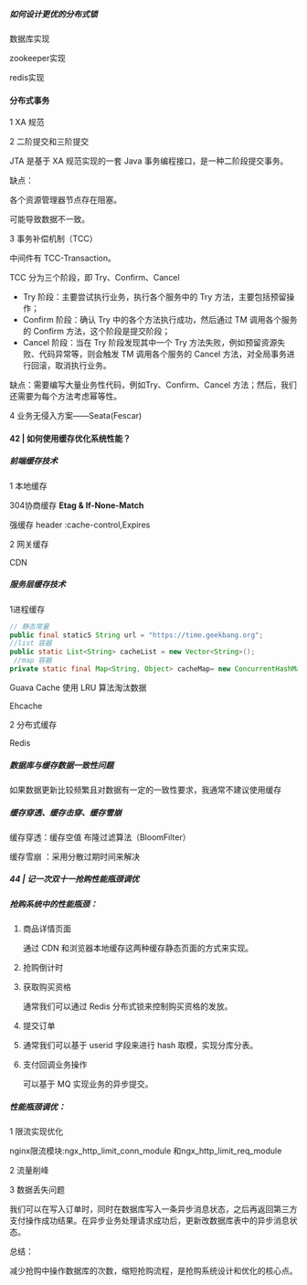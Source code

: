 ##### 如何设计更优的分布式锁

数据库实现

zookeeper实现

redis实现

#### 分布式事务

1 XA 规范

2 二阶提交和三阶提交

JTA 是基于 XA 规范实现的一套 Java 事务编程接口，是一种二阶段提交事务。

缺点：

各个资源管理器节点存在阻塞。

可能导致数据不一致。

3 事务补偿机制（TCC）

中间件有 TCC-Transaction。

TCC 分为三个阶段，即 Try、Confirm、Cancel

- Try 阶段：主要尝试执行业务，执行各个服务中的 Try 方法，主要包括预留操作；
- Confirm 阶段：确认 Try 中的各个方法执行成功，然后通过 TM 调用各个服务的 Confirm      方法，这个阶段是提交阶段；
- Cancel 阶段：当在 Try 阶段发现其中一个 Try 方法失败，例如预留资源失败、代码异常等，则会触发      TM 调用各个服务的 Cancel 方法，对全局事务进行回滚，取消执行业务。

缺点：需要编写大量业务性代码，例如Try、Confirm、Cancel 方法；然后，我们还需要为每个方法考虑幂等性。

4 业务无侵入方案——Seata(Fescar)

#### 42 | 如何使用缓存优化系统性能？

##### 前端缓存技术

1 本地缓存

304协商缓存  **Etag & If-None-Match**

强缓存 header :cache-control,Expires

2 网关缓存

CDN

##### 服务层缓存技术

1进程缓存

```java
// 静态常量
public final staticS String url = "https://time.geekbang.org";
//list 容器
public static List<String> cacheList = new Vector<String>();
 //map 容器   
private static final Map<String, Object> cacheMap= new ConcurrentHashMap<String, Object>();

```

Guava Cache 使用 LRU 算法淘汰数据

Ehcache

2 分布式缓存

Redis

##### 数据库与缓存数据一致性问题

如果数据更新比较频繁且对数据有一定的一致性要求，我通常不建议使用缓存

##### 缓存穿透、缓存击穿、缓存雪崩

缓存穿透：缓存空值 布隆过滤算法（BloomFilter）

缓存雪崩 ：采用分散过期时间来解决

##### 44 | 记一次双十一抢购性能瓶颈调优

##### 抢购系统中的性能瓶颈：

1. 商品详情页面

   通过 CDN 和浏览器本地缓存这两种缓存静态页面的方式来实现。

2. 抢购倒计时

3. 获取购买资格

   通常我们可以通过 Redis 分布式锁来控制购买资格的发放。

4. 提交订单
5. 通常我们可以基于 userid 字段来进行 hash 取模，实现分库分表。

5. 支付回调业务操作

   可以基于 MQ 实现业务的异步提交。

##### 性能瓶颈调优：

1 限流实现优化

nginx限流模块:ngx_http_limit_conn_module 和ngx_http_limit_req_module

2 流量削峰

3 数据丢失问题

​		我们可以在写入订单时，同时在数据库写入一条异步消息状态，之后再返回第三方支付操作成功结果。在异步业务处理请求成功后，更新改数据库表中的异步消息状态。

总结：

减少抢购中操作数据库的次数，缩短抢购流程，是抢购系统设计和优化的核心点。



